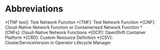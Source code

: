 # Abbreviations

*[TNF tool]: Test Network Function
*[TNF]: Test Network Function
*[CNF]: Cloud-Native Network Function or Containerised Network Function
*[CNFs]: Cloud-Native Network Functions
*[OCP]: OpenShift Container Platform
*[CRD]: Custom Resource Definition
*[CSV]: ClusterServiceVersion in Operator Lifecycle Manager
